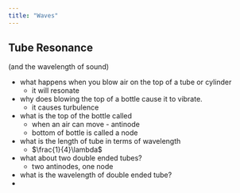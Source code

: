 ```yaml
---
title: "Waves"
---
```


## Tube Resonance

(and the wavelength of sound)

- what happens when you blow air on the top of a tube or cylinder
  - it will resonate
- why does blowing the top of a bottle cause it to vibrate.
  - it causes turbulence
- what is the top of the bottle called
  - when an air can move - antinode
  - bottom of bottle is called a node
- what is the length of tube in terms of wavelength
  - $\frac{1}{4}\lambda$
- what about two double ended tubes?
  - two antinodes, one node
- what is the wavelength of double ended tube?
-
